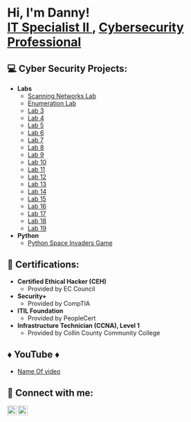<h1>Hi, I'm Danny! <br/><a href="https://github.com/DannyRRios">IT Specialist II </a>, <a href="https://www.linkedin.com/in/danny-rangel-rios/">Cybersecurity Professional</a></h1>

<h2>💻 Cyber Security Projects:</h2>

- <b>Labs</b>
  - [Scanning Networks Lab](https://github.com/DannyRRios/Scanning-Networks-Lab/tree/main)
  - [Enumeration Lab](https://github.com/DannyRRios/Enumeration-Lab/tree/main)
  - [Lab 3](https://github.com/DannyRRios/CEH-Lab-2/tree/main)
  - [Lab 4](https://github.com/DannyRRios/CEH-Lab-2/tree/main)
  - [Lab 5](https://github.com/DannyRRios/CEH-Lab-2/tree/main)
  - [Lab 6](https://github.com/DannyRRios/CEH-Lab-2/tree/main)
  - [Lab 7](https://github.com/DannyRRios/CEH-Lab-2/tree/main)
  - [Lab 8](https://github.com/DannyRRios/CEH-Lab-2/tree/main)
  - [Lab 9](https://github.com/DannyRRios/CEH-Lab-2/tree/main)
  - [Lab 10](https://github.com/DannyRRios/CEH-Lab-2/tree/main)
  - [Lab 11](https://github.com/DannyRRios/CEH-Lab-2/tree/main)
  - [Lab 12](https://github.com/DannyRRios/CEH-Lab-2/tree/main)
  - [Lab 13](https://github.com/DannyRRios/CEH-Lab-2/tree/main)
  - [Lab 14](https://github.com/DannyRRios/CEH-Lab-2/tree/main)
  - [Lab 15](https://github.com/DannyRRios/CEH-Lab-2/tree/main)
  - [Lab 16](https://github.com/DannyRRios/CEH-Lab-2/tree/main)
  - [Lab 17](https://github.com/DannyRRios/CEH-Lab-2/tree/main)
  - [Lab 18](https://github.com/DannyRRios/CEH-Lab-2/tree/main)
  - [Lab 19](https://github.com/DannyRRios/CEH-Lab-2/tree/main)
- <b>Python</b>
  - [Python Space Invaders Game](https://github.com/DannyRRios/Python-Space-Invaders-Game)

<h2>📃 Certifications:</h2>

- <b>Certified Ethical Hacker (CEH)</b>
   - Provided by EC Council
- <b>Security+ </b>
   - Provided by CompTIA
- <b>ITIL Foundation</b>
   - Provided by PeopleCert
- <b>Infrastructure Technician (CCNA), Level 1</b>
   - Provided by Collin County Community College
  
<h2>♦️ YouTube ♦️ </h2>

- [Name Of video ](https://www.youtube.com/watch?v=a83ASGn_V_s)

<h2> 📡 Connect with me:</h2>

[<img align="left" alt="JoshMadakor | YouTube" width="22px" src="https://cdn.jsdelivr.net/npm/simple-icons@v3/icons/youtube.svg" />][youtube]
[<img align="left" alt="JoshMadakor | LinkedIn" width="22px" src="https://cdn.jsdelivr.net/npm/simple-icons@v3/icons/linkedin.svg" />][linkedin]


[youtube]: https://www.youtube.com/c/joshmadakor
[linkedin]: https://www.linkedin.com/in/danny-rangel-rios/

<!--
**joshmadakor1/joshmadakor1** is a ✨ _special_ ✨ repository because its `README.md` (this file) appears on your GitHub profile.

Here are some ideas to get you started:

- 🔭 I’m currently working on ...
- 🌱 I’m currently learning ...
- 👯 I’m looking to collaborate on ...
- 🤔 I’m looking for help with ...
- 💬 Ask me about ...
- 📫 How to reach me: ...
- 😄 Pronouns: ...
- ⚡ Fun fact: ...
-->
